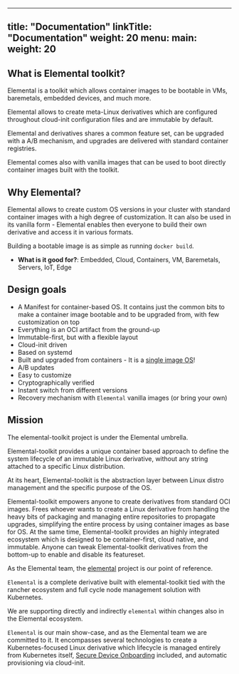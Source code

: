 
---
title: "Documentation"
linkTitle: "Documentation"
weight: 20
menu:
  main:
    weight: 20
---

## What is Elemental toolkit?

Elemental is a toolkit which allows container images to be bootable in VMs, baremetals, embedded devices, and much more.

Elemental allows to create meta-Linux derivatives which are configured throughout cloud-init configuration files and are immutable by default.

Elemental and derivatives shares a common feature set, can be upgraded with a A/B mechanism, and upgrades are delivered with standard container registries. 

Elemental comes also with vanilla images that can be used to boot directly container images built with the toolkit.

## Why Elemental? 

Elemental allows to create custom OS versions in your cluster with standard container images with a high degree of customization. It can also be used in its vanilla form - Elemental enables then everyone to build their own derivative and access it in various formats. 

Building a bootable image is as simple as running `docker build`.

* **What is it good for?**: Embedded, Cloud, Containers, VM, Baremetals, Servers, IoT, Edge

## Design goals

- A Manifest for container-based OS. It contains just the common bits to make a container image bootable and to be upgraded from, with few customization on top
- Everything is an OCI artifact from the ground-up
- Immutable-first, but with a flexible layout
- Cloud-init driven
- Based on systemd
- Built and upgraded from containers - It is a [single image OS](https://quay.io/repository/costoolkit/releases-teal)!
- A/B updates
- Easy to customize
- Cryptographically verified
- Instant switch from different versions
- Recovery mechanism with `Elemental` vanilla images (or bring your own)

## Mission

The elemental-toolkit project is under the Elemental umbrella.

Elemental-toolkit provides a unique container based approach to define the system lifecycle of an immutable Linux derivative, without any string attached to a specific Linux distribution.

At its heart, Elemental-toolkit is the abstraction layer between Linux distro management and the specific purpose of the OS.

Elemental-toolkit empowers anyone to create derivatives from standard OCI images. Frees whoever wants to create a Linux derivative from handling the heavy bits of packaging and managing entire repositories to propagate upgrades, simplifying the entire process by using container images as base for OS.
At the same time, Elemental-toolkit provides an highly integrated ecosystem which is designed to be container-first, cloud native, and immutable.
Anyone can tweak Elemental-toolkit derivatives from the bottom-up to enable and disable its featureset.

As the Elemental team, the [elemental](https://github.com/rancher/elemental) project is our point of reference.

`Elemental` is a complete derivative built with elemental-toolkit tied with the rancher ecosystem and full cycle node management solution with Kubernetes. 

We are supporting directly and indirectly `elemental` within changes also in the Elemental ecosystem.

`Elemental` is our main show-case, and as the Elemental team we are committed to it. It encompasses several technologies to create a Kubernetes-focused Linux derivative which lifecycle is managed entirely from Kubernetes itself, [Secure Device Onboarding](https://www.intel.it/content/www/it/it/internet-of-things/secure-device-onboard.html) included, and automatic provisioning via cloud-init.

